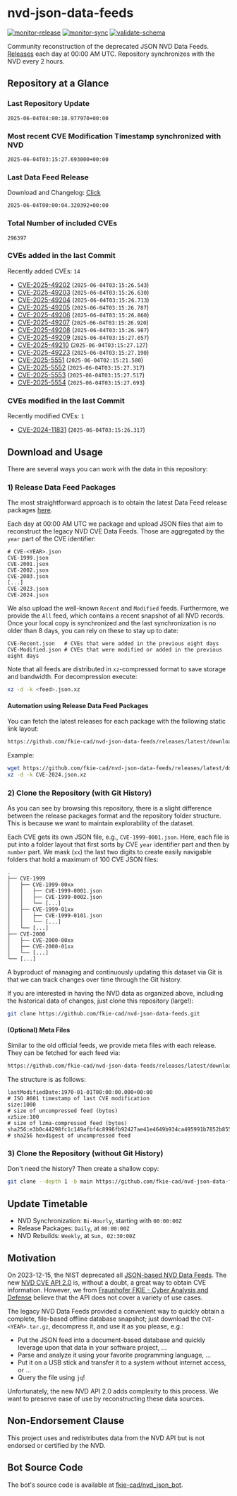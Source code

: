 # nvd-json-data-feeds

[![monitor-release](https://github.com/fkie-cad/nvd-json-data-feeds/actions/workflows/monitor_release.yml/badge.svg)](https://github.com/fkie-cad/nvd-json-data-feeds/actions/workflows/monitor_release.yml)
[![monitor-sync](https://github.com/fkie-cad/nvd-json-data-feeds/actions/workflows/monitor_sync.yml/badge.svg)](https://github.com/fkie-cad/nvd-json-data-feeds/actions/workflows/monitor_sync.yml)
[![validate-schema](https://github.com/fkie-cad/nvd-json-data-feeds/actions/workflows/validate_schema.yml/badge.svg)](https://github.com/fkie-cad/nvd-json-data-feeds/actions/workflows/validate_schema.yml)

Community reconstruction of the deprecated JSON NVD Data Feeds.
[Releases](https://github.com/fkie-cad/nvd-json-data-feeds/releases/latest) each day at 00:00 AM UTC.
Repository synchronizes with the NVD every 2 hours.

## Repository at a Glance

### Last Repository Update

```plain
2025-06-04T04:00:18.977970+00:00
```

### Most recent CVE Modification Timestamp synchronized with NVD

```plain
2025-06-04T03:15:27.693000+00:00
```

### Last Data Feed Release

Download and Changelog: [Click](https://github.com/fkie-cad/nvd-json-data-feeds/releases/latest)

```plain
2025-06-04T00:00:04.320392+00:00
```

### Total Number of included CVEs

```plain
296397
```

### CVEs added in the last Commit

Recently added CVEs: `14`

- [CVE-2025-49202](CVE-2025/CVE-2025-492xx/CVE-2025-49202.json) (`2025-06-04T03:15:26.543`)
- [CVE-2025-49203](CVE-2025/CVE-2025-492xx/CVE-2025-49203.json) (`2025-06-04T03:15:26.630`)
- [CVE-2025-49204](CVE-2025/CVE-2025-492xx/CVE-2025-49204.json) (`2025-06-04T03:15:26.713`)
- [CVE-2025-49205](CVE-2025/CVE-2025-492xx/CVE-2025-49205.json) (`2025-06-04T03:15:26.787`)
- [CVE-2025-49206](CVE-2025/CVE-2025-492xx/CVE-2025-49206.json) (`2025-06-04T03:15:26.860`)
- [CVE-2025-49207](CVE-2025/CVE-2025-492xx/CVE-2025-49207.json) (`2025-06-04T03:15:26.920`)
- [CVE-2025-49208](CVE-2025/CVE-2025-492xx/CVE-2025-49208.json) (`2025-06-04T03:15:26.987`)
- [CVE-2025-49209](CVE-2025/CVE-2025-492xx/CVE-2025-49209.json) (`2025-06-04T03:15:27.057`)
- [CVE-2025-49210](CVE-2025/CVE-2025-492xx/CVE-2025-49210.json) (`2025-06-04T03:15:27.127`)
- [CVE-2025-49223](CVE-2025/CVE-2025-492xx/CVE-2025-49223.json) (`2025-06-04T03:15:27.190`)
- [CVE-2025-5551](CVE-2025/CVE-2025-55xx/CVE-2025-5551.json) (`2025-06-04T02:15:21.580`)
- [CVE-2025-5552](CVE-2025/CVE-2025-55xx/CVE-2025-5552.json) (`2025-06-04T03:15:27.317`)
- [CVE-2025-5553](CVE-2025/CVE-2025-55xx/CVE-2025-5553.json) (`2025-06-04T03:15:27.517`)
- [CVE-2025-5554](CVE-2025/CVE-2025-55xx/CVE-2025-5554.json) (`2025-06-04T03:15:27.693`)


### CVEs modified in the last Commit

Recently modified CVEs: `1`

- [CVE-2024-11831](CVE-2024/CVE-2024-118xx/CVE-2024-11831.json) (`2025-06-04T03:15:26.317`)


## Download and Usage

There are several ways you can work with the data in this repository:

### 1) Release Data Feed Packages

The most straightforward approach is to obtain the latest Data Feed release packages [here](https://github.com/fkie-cad/nvd-json-data-feeds/releases/latest).

Each day at 00:00 AM UTC we package and upload JSON files that aim to reconstruct the legacy NVD CVE Data Feeds.
Those are aggregated by the `year` part of the CVE identifier:

```
# CVE-<YEAR>.json
CVE-1999.json
CVE-2001.json
CVE-2002.json
CVE-2003.json
[...]
CVE-2023.json
CVE-2024.json
```

We also upload the well-known `Recent` and `Modified` feeds.
Furthermore, we provide the `All` feed, which contains a recent snapshot of all NVD records.
Once your local copy is synchronized and the last synchronization is no older than 8 days, you can rely on these to stay up to date:

```plain
CVE-Recent.json   # CVEs that were added in the previous eight days
CVE-Modified.json # CVEs that were modified or added in the previous eight days
```

Note that all feeds are distributed in `xz`-compressed format to save storage and bandwidth.
For decompression execute:

```sh
xz -d -k <feed>.json.xz
```

#### Automation using Release Data Feed Packages

You can fetch the latest releases for each package with the following static link layout:

```sh
https://github.com/fkie-cad/nvd-json-data-feeds/releases/latest/download/CVE-<YEAR>.json.xz
```

Example:

```sh
wget https://github.com/fkie-cad/nvd-json-data-feeds/releases/latest/download/CVE-2024.json.xz
xz -d -k CVE-2024.json.xz
```

### 2) Clone the Repository (with Git History)

As you can see by browsing this repository, there is a slight difference between the release packages format and the repository folder structure.
This is because we want to maintain explorability of the dataset.

Each CVE gets its own JSON file, e.g., `CVE-1999-0001.json`.
Here, each file is put into a folder layout that first sorts by CVE `year` identifier part and then by `number` part.
We mask (`xx`) the last two digits to create easily navigable folders that hold a maximum of 100 CVE JSON files:

```plain
.
├── CVE-1999
│   ├── CVE-1999-00xx
│   │   ├── CVE-1999-0001.json
│   │   ├── CVE-1999-0002.json
│   │   └── [...]
│   ├── CVE-1999-01xx
│   │   ├── CVE-1999-0101.json
│   │   └── [...]
│   └── [...]
├── CVE-2000
│   ├── CVE-2000-00xx
│   ├── CVE-2000-01xx
│   └── [...]
└── [...]
```

A byproduct of managing and continuously updating this dataset via Git is that we can track changes over time through the Git history.

If you are interested in having the NVD data as organized above, including the historical data of changes, just clone this repository (large!):

```sh
git clone https://github.com/fkie-cad/nvd-json-data-feeds.git
```

#### (Optional) Meta Files

Similar to the old official feeds, we provide meta files with each release. They can be fetched for each feed via:

```sh
https://github.com/fkie-cad/nvd-json-data-feeds/releases/latest/download/CVE-<YEAR>.meta
```

The structure is as follows:

```plain
lastModifiedDate:1970-01-01T00:00:00.000+00:00                          # ISO 8601 timestamp of last CVE modification
size:1000                                                               # size of uncompressed feed (bytes)
xzSize:100                                                              # size of lzma-compressed feed (bytes)
sha256:e3b0c44298fc1c149afbf4c8996fb92427ae41e4649b934ca495991b7852b855 # sha256 hexdigest of uncompressed feed
```

### 3) Clone the Repository (without Git History)

Don't need the history? Then create a shallow copy:

```sh
git clone --depth 1 -b main https://github.com/fkie-cad/nvd-json-data-feeds.git
```


## Update Timetable

* NVD Synchronization: `Bi-Hourly`, starting with `00:00:00Z`
* Release Packages: `Daily`, at `00:00:00Z`
* NVD Rebuilds: `Weekly`, at `Sun, 02:30:00Z`


## Motivation

On 2023-12-15, the NIST deprecated all [JSON-based NVD Data Feeds](https://nvd.nist.gov/vuln/data-feeds#divRetirementBanner-1).
The new [NVD CVE API 2.0](https://nvd.nist.gov/developers/vulnerabilities) is, without a doubt, a great way to obtain CVE information.
However, we from [Fraunhofer FKIE - Cyber Analysis and Defense](https://www.fkie.fraunhofer.de/en/departments/cad.html) believe that the API does not cover a variety of use cases.

The legacy NVD Data Feeds provided a convenient way to quickly obtain a complete, file-based offline database snapshot; just download the `CVE-<YEAR>.tar.gz`, decompress it, and use it as you please, e.g.:

- Put the JSON feed into a document-based database and quickly leverage upon that data in your software project, ...
- Parse and analyze it using your favorite programming language, ...
- Put it on a USB stick and transfer it to a system without internet access, or ...
- Query the file using `jq`!

Unfortunately, the new NVD API 2.0 adds complexity to this process.
We want to preserve ease of use by reconstructing these data sources.

## Non-Endorsement Clause

This project uses and redistributes data from the NVD API but is not endorsed or certified by the NVD.

## Bot Source Code

The bot's source code is available at [fkie-cad/nvd\_json\_bot](https://github.com/fkie-cad/nvd_json_bot).